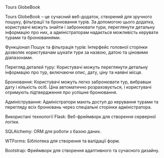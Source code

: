 Tours GlobeBook

Tours GlobeBook – це сучасний веб-додаток, створений для зручного пошуку, фільтрації та бронювання турів. За допомогою цього додатка, користувачі можуть знайти і забронювати тури, переглянути детальну інформацію про них, а адміністраторам надається можливість керувати турами та бронюваннями.

Функціонал
Пошук та фільтрація турів: Інтерфейс головної сторінки дозволяє користувачам шукати тури за назвою, датою та ціновими діапазонами.

Перегляд деталей туру: Користувачі можуть переглянути детальну інформацію про тур, включаючи опис, дату, ціну та наявні місця.

Бронювання: Користувачі можуть легко забронювати тур, вибравши дату і кількість осіб. Ціна автоматично розраховується, і користувачі отримують підтвердження про успішне бронювання.

Адміністрування: Адміністратори мають доступ до керування турами та перегляду всіх бронювань через спеціальні сторінки адміністратора.

Використані технології
Flask: Веб-фреймворк для створення серверної логіки.

SQLAlchemy: ORM для роботи з базою даних.

WTForms: Бібліотека для створення та валідації форм.

Bootstrap: Фреймворк для створення адаптивного та сучасного дизайну.